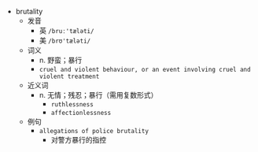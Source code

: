 - brutality
  - 发音
    - 英 `/bruː'tæləti/`
    - 美 `/brʊ'tæləti/`
  - 词义
    - n. 野蛮；暴行
    - `cruel and violent behaviour, or an event involving cruel and violent treatment`
  - 近义词
    - n. 无情；残忍；暴行（需用复数形式）
      - `ruthlessness`
      - `affectionlessness`
  - 例句
    - `allegations of police brutality`
      - 对警方暴行的指控


